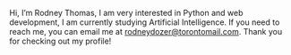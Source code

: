 Hi, I’m Rodney Thomas, I am very interested in Python and web development, I am currently studying Artificial Intelligence. If you need to reach me, you can email me at rodneydozer@torontomail.com.
Thank you for checking out my profile!
